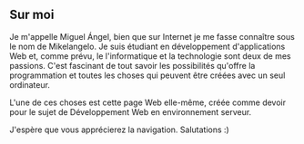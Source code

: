 ## Sur moi

Je m'appelle Miguel Ángel, bien que sur Internet je me fasse connaître sous le nom de Mikelangelo.
Je suis étudiant en développement d'applications Web et, comme prévu, le
l'informatique et la technologie sont deux de mes passions. C'est fascinant de tout savoir
les possibilités qu'offre la programmation et toutes les choses qui peuvent être créées
avec un seul ordinateur.

L'une de ces choses est cette page Web elle-même, créée comme devoir pour le sujet de
Développement Web en environnement serveur.

J'espère que vous apprécierez la navigation. Salutations :)